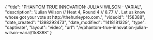 {
    "title": "PHANTOM TRUE INNOVATION: JULIAN WILSON - VARIAL",
    "description": "Julian Wilson \/\/ Heat 4, Round 4 \/\/ 8.77 \/\/ . Let us know whose got your vote at http:\/\/thehurleypro.com.",
    "videoid": "158388",
    "date_created": "1398292473",
    "date_modified": "1418181329",
    "type": "captivate",
    "layout": "video",
    "url": "\/v\/phantom-true-innovation-julian-wilson-varial\/158388"
}